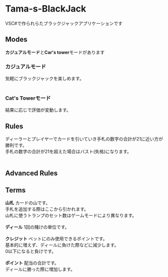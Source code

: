 # Tama-s-BlackJack
VSC#で作られらたブラックジャックアプリケーションです

## Modes
**カジュアルモード**と**Car's tower**モードがあります
### カジュアルモード
気軽にブラックジャックを楽しめます。<br>
<br>
### Cat's Towerモード
結果に応じで評価が変動します。<br>

## Rules
ディーラーとプレイヤーでカードを引いていき手札の数字の合計が21に近い方が勝利です。<br>
手札の数字の合計が21を超えた場合はバスト(失格)になります。<br>
<br>
## Advanced Rules

## Terms
**山札** カードの山です。<br>
手札を追加する際はここから引かれます。<br>
山札に使うトランプのセット数はゲームモードにより異なります。<br>
<br>
**ディール** 1回の賭けの単位です。<br>
<br>
**クレジット** ベットにのみ使用できるポイントです。<br>
基本的に増えず、ディールに負けた際などに減少します。<br>
0以下になると負けです。<br>
<br>
**ポイント** 配当の合計です。<br>
ディールに勝った際に増加します。<br>
<br>
